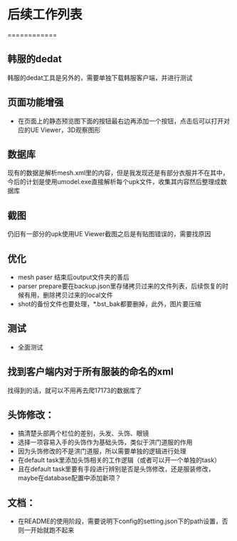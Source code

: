 # 后续工作列表
============
## 韩服的dedat
韩服的dedat工具是另外的，需要单独下载韩服客户端，并进行测试

## 页面功能增强
* 在页面上的静态预览图下面的按钮最右边再添加一个按钮，点击后可以打开对应的UE Viewer，3D观察图形

## 数据库
现有的数据是解析mesh.xml里的内容，但是我发现还是有部分衣服并不在其中，今后的计划是使用umodel.exe直接解析每个upk文件，收集其内容然后整理成数据库

## 截图
仍旧有一部分的upk使用UE Viewer截图之后是有贴图错误的，需要找原因

## 优化
* mesh paser 结束后output文件夹的善后
* parser prepare要在backup.json里存储拷贝过来的文件列表，后续恢复的时候有用，删除拷贝过来的local文件
* shot的备份文件也要处理，*.bst_bak都要删掉，此外，图片要压缩

## 测试
* 全面测试

## 找到客户端内对于所有服装的命名的xml
找得到的话，就可以不用再去爬17173的数据库了

## 头饰修改：
* 搞清楚头部两个栏位的差别，头发、头饰、眼镜
* 选择一项容易入手的头饰作为基础头饰，类似于洪门道服的作用
* 因为头饰修改的不是洪门道服，所以需要单独的逻辑进行处理
* 在default task里添加头饰相关的工作逻辑（或者可以开一个单独的task）
* 且在default task里要有手段进行辨别是否是头饰修改，还是服装修改，maybe在database配置中添加新项？

## 文档：
* 在README的使用阶段，需要说明下config的setting.json下的path设置，否则一开始就跑不起来
